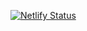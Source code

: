 [![Netlify Status](https://api.netlify.com/api/v1/badges/9ee18385-1ee1-4ca5-a4ff-2b677c2123a6/deploy-status)](https://app.netlify.com/sites/elated-lichterman-9799d2/deploys)
